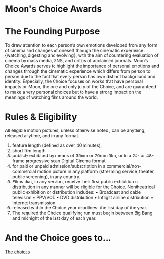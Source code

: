 # Moon's Choice Awards
# The Founding Purpose
To draw attention to each person’s own emotions developed from any form of cinema and changes of oneself through the cinematic experience: {watching, digesting and evolving}, with the aim of countering evaluation of cinema by mass media, SNS, and critics of acclaimed journals.
Moon’s Choice Awards serves to highlight the importance of personal emotions and changes through the cinematic experience which differs from person to person due to the fact that every person has own distinct background and identity. Especially, the Choice focuses on works that have personal impacts on Moon, the one and only jury of the Choice, and are guaranteed to make a very personal choices but to have a strong impact on the meanings of watching films around the world. 
# Rules & Eligibility
All eligible motion pictures, unless otherwise noted , can be anything, released anytime, and in any format.
1. feature length (defined as over 40 minutes),
2. short film length
3. publicly exhibited by means of 35mm or 70mm film, or in a 24- or 48-frame progressive scan Digital Cinema format
4. for paid or unpaid admission/subscription in a commercial/non-commercial motion picture in any platform (streaming service, theater, public screening), in any country.
5. Films that, in any version, receive their first public exhibition or distribution in any manner will be eligible for the Choice. Nontheatrical public exhibition or distribution includes: • Broadcast and cable television • PPV/VOD • DVD distribution • Inflight airline distribution • Internet transmission
6. released within the Choice year deadlines: the last day of the year.
7. The required the Choice qualifying run must begin between Big Bang and midnight of the last day of each year. 
# And the Choice goes to...
[The choices](https://github.com/moonwonlee/moon-choice-awards/blob/master/the-choice.md)
